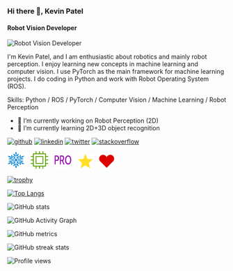 ### Hi there 👋, Kevin Patel
#### Robot Vision Developer
![Robot Vision Developer](https://pbs.twimg.com/profile_banners/3011151816/1542615891/1080x360)

I'm Kevin Patel, and I am enthusiastic about robotics and mainly robot perception. I enjoy learning new concepts in machine learning and computer vision. I use PyTorch as the main framework for machine learning projects. I do coding in Python and work with Robot Operating System (ROS).

Skills: Python / ROS / PyTorch / Computer Vision / Machine Learning / Robot Perception

- 🔭 I’m currently working on Robot Perception (2D) 
- 🌱 I’m currently learning 2D+3D object recognition 


[<img src='https://cdn.jsdelivr.net/npm/simple-icons@3.0.1/icons/github.svg' alt='github' height='40'>](https://github.com/kvnptl)  [<img src='https://cdn.jsdelivr.net/npm/simple-icons@3.0.1/icons/linkedin.svg' alt='linkedin' height='40'>](https://www.linkedin.com/in/kevin-patel-arc/)  [<img src='https://cdn.jsdelivr.net/npm/simple-icons@3.0.1/icons/twitter.svg' alt='twitter' height='40'>](https://twitter.com/GDPSN_kvn)  [<img src='https://cdn.jsdelivr.net/npm/simple-icons@3.0.1/icons/stackoverflow.svg' alt='stackoverflow' height='40'>](https://stackoverflow.com/users/6920365)  

<a href='https://archiveprogram.github.com/'><img src='https://raw.githubusercontent.com/acervenky/animated-github-badges/master/assets/acbadge.gif' width='40' height='40'></a> <a href='https://docs.github.com/en/developers'><img src='https://raw.githubusercontent.com/acervenky/animated-github-badges/master/assets/devbadge.gif' width='40' height='40'></a> <a href='https://github.com/pricing'><img src='https://raw.githubusercontent.com/acervenky/animated-github-badges/master/assets/pro.gif' width='40' height='40'></a> <a href='https://stars.github.com/'><img src='https://raw.githubusercontent.com/acervenky/animated-github-badges/master/assets/starbadge.gif' width='35' height='35'></a> <a href='https://docs.github.com/en/github/supporting-the-open-source-community-with-github-sponsors'><img src='https://raw.githubusercontent.com/acervenky/animated-github-badges/master/assets/sponsorbadge.gif' width='35' height='35'></a> 

[![trophy](https://github-profile-trophy.vercel.app/?username=kvnptl)](https://github.com/ryo-ma/github-profile-trophy)

[![Top Langs](https://github-readme-stats.vercel.app/api/top-langs/?username=kvnptl)](https://github.com/anuraghazra/github-readme-stats)

![GitHub stats](https://github-readme-stats.vercel.app/api?username=kvnptl&show_icons=true&count_private=true)  

![GitHub Activity Graph](https://activity-graph.herokuapp.com/graph?username=kvnptl)  

![GitHub metrics](https://metrics.lecoq.io/kvnptl)  

![GitHub streak stats](https://github-readme-streak-stats.herokuapp.com/?user=kvnptl)  

![Profile views](https://gpvc.arturio.dev/kvnptl)  


<!-- - 🔭 I’m currently working on [this Robot Perception repository](https://github.com/kvnptl/mas_industrial_robotics). -->


<!-- ### Hi there 👋 -->

<!--
**kvnptl/kvnptl** is a ✨ _special_ ✨ repository because its `README.md` (this file) appears on your GitHub profile.

Here are some ideas to get you started:

- 🔭 I’m currently working on ...
- 🌱 I’m currently learning ...
- 👯 I’m looking to collaborate on ...
- 🤔 I’m looking for help with ...
- 💬 Ask me about ...
- 📫 How to reach me: ...
- 😄 Pronouns: ...
- ⚡ Fun fact: ...
-->

<!-- I'm Kevin Patel, and I am enthusiastic about robotics and mainly robot perception. I enjoy learning new concepts in machine learning and computer vision. I use PyTorch as the main framework for machine learning projects. I do coding in Python and work with Robot Operating System (ROS).
 -->


